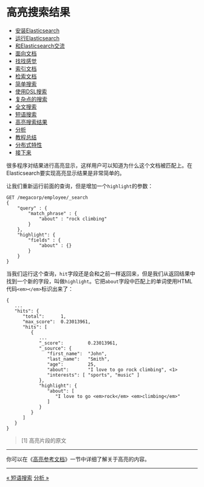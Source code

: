 
高亮搜索结果
========

* [安装Elasticsearch](installing-elasticsearch.md)
* [运行Elasticsearch](running-elasticsearch.md)
* [和Elasticsearch交流](talking-to-elasticsearch.md)
* [面向文档](document-oriented.md)
* [找找感觉](finding-your-feet.md)
* [索引文档](indexing-employee-documents.md)
* [检索文档](retrieving-a-document.md)
* [简单搜索](search-lite.md)
* [使用DSL搜索](search-with-query-dsl.md)
* [复杂点的搜索](more-complicated-searches.md)
* [全文搜索](full-text-search.md)
* [短语搜索](phrase-search.md)
* [高亮搜索结果](highlighting-our-searches.md)
* [分析](analytics.md)
* [教程总结](tutorial-conclusion.md)
* [分布式特性](distributed-nature.md)
* [接下来](next-steps.md)


很多程序对结果进行高亮显示，这样用户可以知道为什么这个文档被匹配上。在Elasticsearch要实现高亮显示结果是非常简单的。

让我们重新运行前面的查询，但是增加一个`highlight`的参数：

```shell
GET /megacorp/employee/_search
{
    "query" : {
        "match_phrase" : {
            "about" : "rock climbing"
        }
    },
    "highlight": {
        "fields" : {
            "about" : {}
        }
    }
}
```


当我们运行这个查询，`hit`字段还是会和之前一样返回来，但是我们从返回结果中找到一个新的字段，叫做`highlight`。它把`about`字段中匹配上的单词使用HTML代码`<em></em>`标识出来了：

```
{
   ...
   "hits": {
      "total":      1,
      "max_score":  0.23013961,
      "hits": [
         {
            ...
            "_score":         0.23013961,
            "_source": {
               "first_name":  "John",
               "last_name":   "Smith",
               "age":         25,
               "about":       "I love to go rock climbing", <1>
               "interests": [ "sports", "music" ]
            },
            "highlight": {
               "about": [
                  "I love to go <em>rock</em> <em>climbing</em>" 
               ]
            }
         }
      ]
   }
}
```

> [1] 高亮片段的原文

-------------------

你可以在《[高亮参考文档](../)》一节中详细了解关于高亮的内容。

-----------------------

[« 短语搜索](phrase-search.md)     [分析 »](analytics.md)

